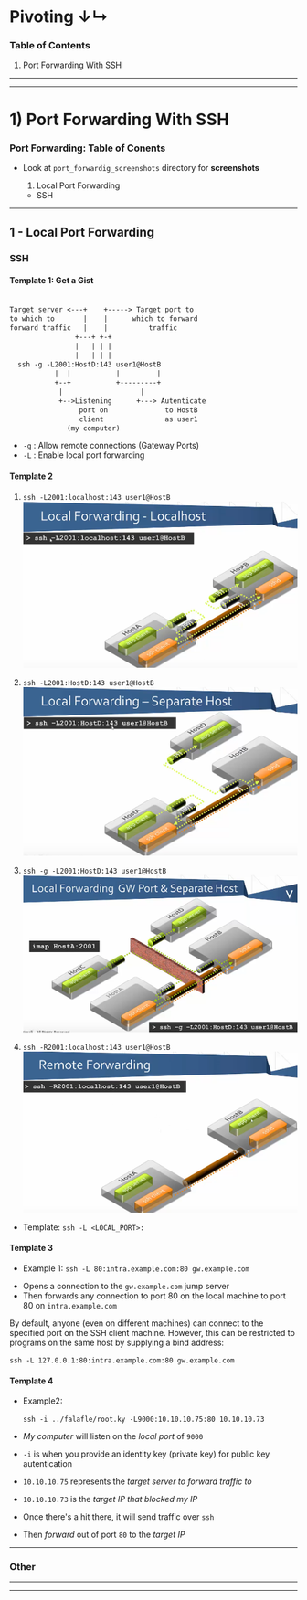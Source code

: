 # Pivoting ↓↳

### Table of Contents
1. Port Forwarding With SSH

---------------------------------------------------------
---------------------------------------------------------

# 1) Port Forwarding With SSH

### Port Forwarding: Table of Conents
* Look at `port_forwardig_screenshots` directory for **screenshots**

   1. Local Port Forwarding 
     + SSH

- - - - - - - - - - - - - - - - - - - - - - - - - -

## 1 - Local Port Forwarding

### SSH 

#### Template 1: Get a Gist

```Get_A_Gist 

Target server <---+    +-----> Target port to 
to which to       |    |      which to forward 
forward traffic   |    |          traffic
                +---+ +-+
                |   | | |
                |   | | |
  ssh -g -L2001:HostD:143 user1@HostB
           |  |           |         |
           +--+           +---------+
            |                   |
            +-->Listening      +---> Autenticate
                 port on              to HostB
                 client               as user1
              (my computer)
```
+ `-g` : Allow remote connections (Gateway Ports)
+ `-L` : Enable local port forwarding


#### Template 2

[Screenshots from this video]: https://www.youtube.com/watch?v=JKrO5WABdoY

1. `ssh -L2001:localhost:143 user1@HostB`  
![Local Forwarding Localhost](port_forwarding_screenshots/1_Local-Forward_localhost.png)

2. `ssh -L2001:HostD:143 user1@HostB`  
![Local Forwarding Separate Host ](port_forwarding_screenshots/2_Local-Forwarding_Separate-Host.png)


3. `ssh -g -L2001:HostD:143 user1@HostB`  
![Local Forwarding GW Port & Separate Host ](port_forwarding_screenshots/3_Local-Forwarding_GW-Port_And_Separate-Host.png)

4. `ssh -R2001:localhost:143 user1@HostB`  
![Remote Forwarding ](port_forwarding_screenshots/4_Remote-Forwarding.png)


+ Template: `ssh -L <LOCAL_PORT>:`

#### Template 3

+ Example 1: `ssh -L 80:intra.example.com:80 gw.example.com`
 - Opens a connection to the `gw.example.com` jump server
 - Then forwards any connection to port 80 on the local machine to port 80 on 
   `intra.example.com`

By default, anyone (even on different machines) can connect to the specified port on the SSH client machine. However, this can be restricted to programs on the same host by supplying a bind address:

    ssh -L 127.0.0.1:80:intra.example.com:80 gw.example.com

#### Template 4
[From Ippsec - Nibbles Challenge]: https://www.youtube.com/watch?v=s_0GcRGv6Ds&list=PLidcsTyj9JXK-fnabFLVEvHinQ14Jy5tf&index=3

+ Example2:

  `ssh -i ../falafle/root.ky -L9000:10.10.10.75:80 10.10.10.73`
  
 - _My computer_ will listen on the _local port_ of `9000`
 
 - `-i` is when you provide an identity key (private key) for public 
    key autentication
    
 - `10.10.10.75` represents the _target server to forward traffic to_
 
 - `10.10.10.73` is the _target IP that blocked my IP_
 
 - Once there's a hit there, it will send traffic over `ssh`
 - Then _forward_ out of port `80` to the _target IP_

- - - - - - - - - - - - - - - - - - - - - - - - - -

### Other


---------------------------------------------------------
---------------------------------------------------------

